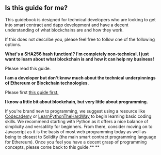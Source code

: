 ## Is this guide for me?

This guidebook is designed for technical developers who are looking to get into smart contract and dapp development and have a decent understanding of what blockchains are and how they work.

If this does not describe you, please feel free to follow one of the following options.

**What's a SHA256 hash function!? I'm completely non-technical. I just want to learn about what blockchain is and how it can help my business!**

Please read this guide.

**I am a developer but don't know much about the technical underpinnings of Ethereum or Blockchain technologies.**

Please first [this guide first.](https://www.gitbook.com/book/sunnya97/a-technical-guide-to-ethereum-and-related-technol/details)

**I know a little bit about blockchain, but very little about programming.**

If you're brand new to programming, we suggest using a resource like [Codecademy](https://www.codecademy.com/learn/python) or [LearnPythonTheHardWay](https://learnpythonthehardway.org/python3/) to begin learning basic coding skills. We recommend starting with Python as it offers a nice balance of simplicity and versatility for beginners. From there, consider moving on to Javascript as it is the basis of most web programming today as well as being to closest to Solidity \(the main smart contract programming language for Ethereum\). Once you feel you have a decent grasp of programming concepts, please come back to this guide.** **

